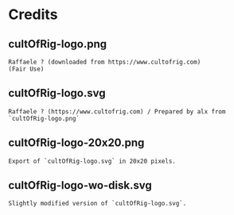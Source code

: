 # Credits

## cultOfRig-logo.png
    Raffaele ? (downloaded from https://www.cultofrig.com)
    (Fair Use)

## cultOfRig-logo.svg
    Raffaele ? (https://www.cultofrig.com) / Prepared by alx from `cultOfRig-logo.png` 

## cultOfRig-logo-20x20.png
    Export of `cultOfRig-logo.svg` in 20x20 pixels.

## cultOfRig-logo-wo-disk.svg
    Slightly modified version of `cultOfRig-logo.svg`.
